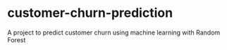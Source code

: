 # customer-churn-prediction
A project to predict customer churn using machine learning with Random Forest
